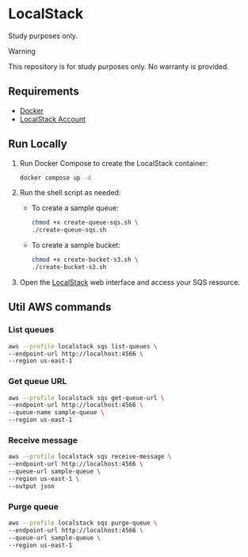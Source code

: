 # LocalStack

Study purposes only.

> [!WARNING]
> This repository is for study purposes only. No warranty is provided.

## Requirements

- [Docker](https://docs.docker.com/get-docker/)
- [LocalStack Account](https://app.localstack.cloud/sign-in)

## Run Locally

1. Run Docker Compose to create the LocalStack container:

	```sh
	docker compose up -d
	```

2. Run the shell script as needed:
	
	- To create a sample queue:

		```sh
		chmod +x create-queue-sqs.sh \
		./create-queue-sqs.sh
		```
	
 	- To create a sample bucket:

		```sh
		chmod +x create-bucket-s3.sh \
		./create-bucket-s3.sh
		```

3. Open the [LocalStack](https://app.localstack.cloud/sign-in) web interface and access your SQS resource.

## Util AWS commands

### List queues

```sh
aws --profile localstack sqs list-queues \
--endpoint-url http://localhost:4566 \
--region us-east-1
```

### Get queue URL

```sh
aws --profile localstack sqs get-queue-url \
--endpoint-url http://localhost:4566 \
--queue-name sample-queue \
--region us-east-1
```

### Receive message

```sh
aws --profile localstack sqs receive-message \
--endpoint-url http://localhost:4566 \
--queue-url sample-queue \
--region us-east-1 \
--output json
```

### Purge queue

```sh
aws --profile localstack sqs purge-queue \
--endpoint-url http://localhost:4566 \
--queue-url sample-queue \
--region us-east-1
```
